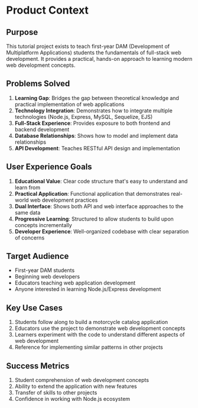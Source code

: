 # Product Context

## Purpose
This tutorial project exists to teach first-year DAM (Development of Multiplatform Applications) students the fundamentals of full-stack web development. It provides a practical, hands-on approach to learning modern web development concepts.

## Problems Solved
1. **Learning Gap**: Bridges the gap between theoretical knowledge and practical implementation of web applications
2. **Technology Integration**: Demonstrates how to integrate multiple technologies (Node.js, Express, MySQL, Sequelize, EJS)
3. **Full-Stack Experience**: Provides exposure to both frontend and backend development
4. **Database Relationships**: Shows how to model and implement data relationships
5. **API Development**: Teaches RESTful API design and implementation

## User Experience Goals
1. **Educational Value**: Clear code structure that's easy to understand and learn from
2. **Practical Application**: Functional application that demonstrates real-world web development practices
3. **Dual Interface**: Shows both API and web interface approaches to the same data
4. **Progressive Learning**: Structured to allow students to build upon concepts incrementally
5. **Developer Experience**: Well-organized codebase with clear separation of concerns

## Target Audience
- First-year DAM students
- Beginning web developers
- Educators teaching web application development
- Anyone interested in learning Node.js/Express development

## Key Use Cases
1. Students follow along to build a motorcycle catalog application
2. Educators use the project to demonstrate web development concepts
3. Learners experiment with the code to understand different aspects of web development
4. Reference for implementing similar patterns in other projects

## Success Metrics
1. Student comprehension of web development concepts
2. Ability to extend the application with new features
3. Transfer of skills to other projects
4. Confidence in working with Node.js ecosystem 